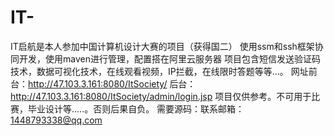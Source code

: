 # IT-
IT启航是本人参加中国计算机设计大赛的项目（获得国二）
使用ssm和ssh框架协同开发，使用maven进行管理，配置搭在阿里云服务器
项目包含短信发送验证码技术，数据可视化技术，在线观看视频，IP拦截，在线限时答题等等...。
网址前台：http://47.103.3.161:8080/ItSociety/
后台：http://47.103.3.161:8080/ItSociety/admin/login.jsp
项目仅供参考。不可用于比赛，毕业设计等.....。否则后果自负。
需要源码：联系邮箱：1448793338@qq.com

